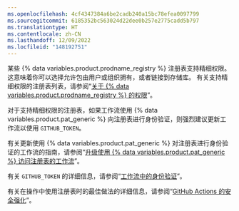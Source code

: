```yaml
---
ms.openlocfilehash: 4cf4347384a6be2cadb240a15bc78efea0097799
ms.sourcegitcommit: 6185352bc563024d22dee0b257e2775cadd5b797
ms.translationtype: HT
ms.contentlocale: zh-CN
ms.lasthandoff: 12/09/2022
ms.locfileid: "148192751"
---
```

某些 {% data variables.product.prodname_registry %} 注册表支持精细权限。 这意味着你可以选择允许包由用户或组织拥有，或者链接到存储库。 有关支持精细权限的注册表列表，请参阅“[关于 {% data variables.product.prodname_registry %} 的权限](/packages/learn-github-packages/about-permissions-for-github-packages#granular-permissions-for-userorganization-scoped-packages)”。

对于支持精细权限的注册表，如果工作流使用 {% data variables.product.pat_generic %} 向注册表进行身份验证，则强烈建议更新工作流以使用 `GITHUB_TOKEN`。

有关更新使用 {% data variables.product.pat_generic %} 对注册表进行身份验证的工作流的指南，请参阅“[升级使用 {% data variables.product.pat_generic %} 访问注册表的工作流](/packages/managing-github-packages-using-github-actions-workflows/publishing-and-installing-a-package-with-github-actions#upgrading-a-workflow-that-accesses-a-registry-using-a-personal-access-token)”。

有关 `GITHUB_TOKEN` 的详细信息，请参阅“[工作流中的身份验证](/actions/reference/authentication-in-a-workflow#using-the-github_token-in-a-workflow)”。

有关在操作中使用注册表时的最佳做法的详细信息，请参阅“[GitHub Actions 的安全强化](/actions/getting-started-with-github-actions/security-hardening-for-github-actions#considering-cross-repository-access)”。
